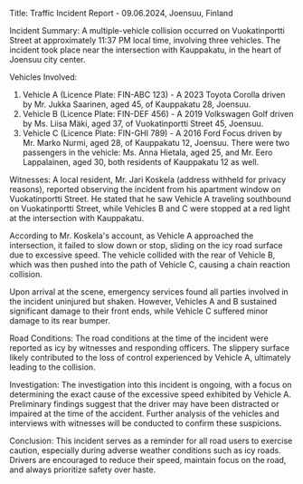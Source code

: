  Title: Traffic Incident Report - 09.06.2024, Joensuu, Finland

Incident Summary:
A multiple-vehicle collision occurred on Vuokatinportti Street at approximately 11:37 PM local time, involving three vehicles. The incident took place near the intersection with Kauppakatu, in the heart of Joensuu city center.

Vehicles Involved:
1. Vehicle A (Licence Plate: FIN-ABC 123) - A 2023 Toyota Corolla driven by Mr. Jukka Saarinen, aged 45, of Kauppakatu 28, Joensuu.
2. Vehicle B (Licence Plate: FIN-DEF 456) - A 2019 Volkswagen Golf driven by Ms. Liisa Mäki, aged 37, of Vuokatinportti Street 45, Joensuu.
3. Vehicle C (Licence Plate: FIN-GHI 789) - A 2016 Ford Focus driven by Mr. Marko Nurmi, aged 28, of Kauppakatu 12, Joensuu. There were two passengers in the vehicle: Ms. Anna Hietala, aged 25, and Mr. Eero Lappalainen, aged 30, both residents of Kauppakatu 12 as well.

Witnesses:
A local resident, Mr. Jari Koskela (address withheld for privacy reasons), reported observing the incident from his apartment window on Vuokatinportti Street. He stated that he saw Vehicle A traveling southbound on Vuokatinportti Street, while Vehicles B and C were stopped at a red light at the intersection with Kauppakatu.

According to Mr. Koskela's account, as Vehicle A approached the intersection, it failed to slow down or stop, sliding on the icy road surface due to excessive speed. The vehicle collided with the rear of Vehicle B, which was then pushed into the path of Vehicle C, causing a chain reaction collision.

Upon arrival at the scene, emergency services found all parties involved in the incident uninjured but shaken. However, Vehicles A and B sustained significant damage to their front ends, while Vehicle C suffered minor damage to its rear bumper.

Road Conditions:
The road conditions at the time of the incident were reported as icy by witnesses and responding officers. The slippery surface likely contributed to the loss of control experienced by Vehicle A, ultimately leading to the collision.

Investigation:
The investigation into this incident is ongoing, with a focus on determining the exact cause of the excessive speed exhibited by Vehicle A. Preliminary findings suggest that the driver may have been distracted or impaired at the time of the accident. Further analysis of the vehicles and interviews with witnesses will be conducted to confirm these suspicions.

Conclusion:
This incident serves as a reminder for all road users to exercise caution, especially during adverse weather conditions such as icy roads. Drivers are encouraged to reduce their speed, maintain focus on the road, and always prioritize safety over haste.